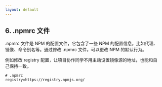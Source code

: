 ```yaml
---
layout: default
---
```


## 6. .npmrc 文件

.npmrc 文件是 NPM 的配置文件，它包含了一些 NPM 的配置信息，比如代理、镜像、命令别名等。通过修改 .npmrc 文件，可以更改 NPM 的默认行为。

例如修改 registry 配置，让项目协作同学不用主动设置镜像源的地址，也能和自己保持一致。

```
# .npmrc
registry=https://registry.npmjs.org/
```